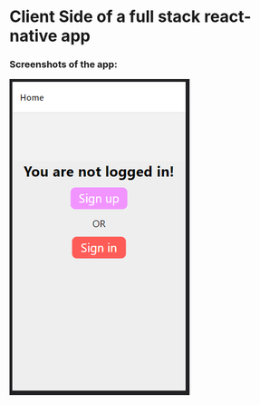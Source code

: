 # Client Side of a full stack react-native app

### Screenshots of the app:

![screenshot of home before sign in](./assets/screenshots/ss1.PNG)
